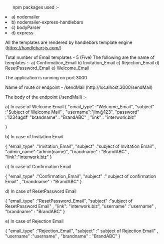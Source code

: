 <ul>npm packages used :-</ul>
<li>a) nodemailer</li>
<li>b) nodemailer-express-handlebars </li>
<li>c) bodyParser </li>
<li>d) express </li>


 All the templates are rendered by handlebars template engine  (https://handlebarsjs.com/)


Total number of Email templates -  5 (Five)
The following are the name of templates :-
 a) Confirmation_Email
 b) Invitation_Email
 c) Rejection_Email
 d) ResetPassword_Email
 e) Welcome_Email


The application is running on port 3000

Name of route or endpoint -  /sendMail (http://localhost:3000/sendMail)

The body of the endpoint (/sendMail) :-

a) In case of  Welcome Email
{
	"email_type" :"Welcome_Email",
 	"subject" :"Subject of Welcome Mail" ,
    "username":"jim@123",
    "password" :'1234agdf'
    "brandname" : "BrandABC" ,
    "link"      : "interwork.biz"

  }

b) In case of Invitation Email

 {	"email_type" :"Invitation_Email",
 	"subject" :"subject of Invitation Email" ,
 	"admin_name":"admin(name)",
	"brandname" : "BrandABC" ,
	"link":"interwork.biz"
 }

c) In case of Confirmation Email

 {	"email_type" :"Confirmation_Email",
 	"subject" :" subject of confirmation Email" ,
 	"brandname" : "BrandABC"
 }

d) In case of  ResetPassword Email

 {	"email_type" :"ResetPassword_Email",
 	"subject" :"subject of  ResetPassword Email" ,
 	"link": "interwork.biz",
 	"username" :"username" ,
	"brandname" : "BrandABC"
 }

e) In case of Rejection Email

 {	"email_type" :"Rejection_Email",
 	"subject" :" subject of Rejection Email" ,
	"username" :"username" ,
	"brandname" : "BrandABC"
 }

